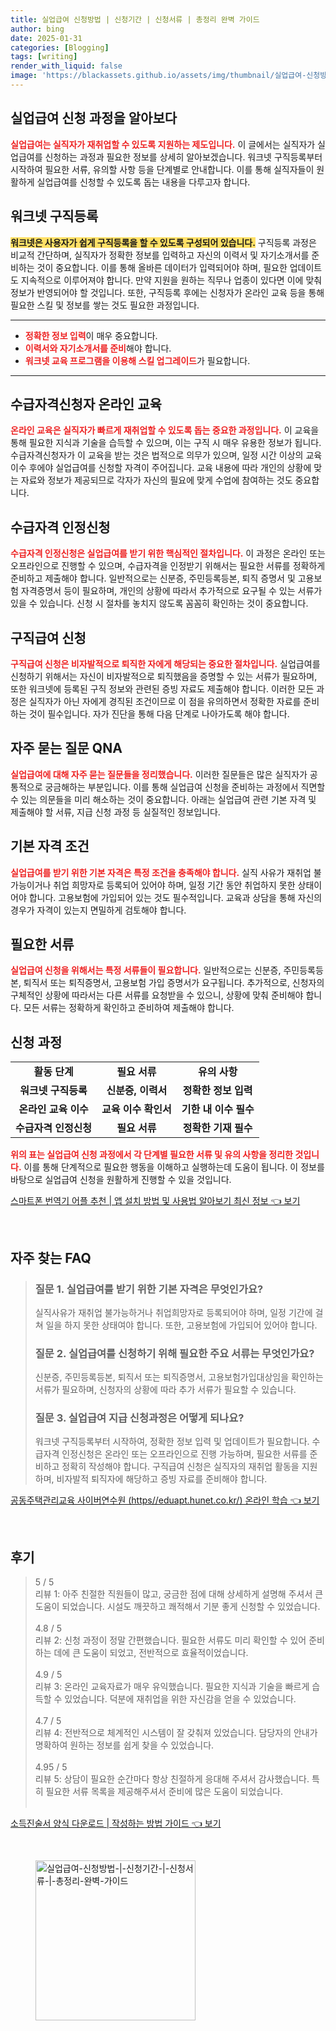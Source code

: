 ```yaml
---
title: 실업급여 신청방법 | 신청기간 | 신청서류 | 총정리 완벽 가이드
author: bing
date: 2025-01-31
categories: [Blogging]
tags: [writing]
render_with_liquid: false
image: 'https://blackassets.github.io/assets/img/thumbnail/실업급여-신청방법-|-신청기간-|-신청서류-|-총정리-완벽-가이드.webp'
---
```



<h2 id='실업급여_신청 과정을 알아보다'>실업급여 신청 과정을 알아보다</h2>

<p><b><span style="color: #ee2323;">실업급여는 실직자가 재취업할 수 있도록 지원하는 제도입니다.</span></b> 이 글에서는 실직자가 실업급여를 신청하는 과정과 필요한 정보를 상세히 알아보겠습니다. 워크넷 구직등록부터 시작하여 필요한 서류, 유의할 사항 등을 단계별로 안내합니다. 이를 통해 실직자들이 원활하게 실업급여를 신청할 수 있도록 돕는 내용을 다루고자 합니다.</p>

<h2 id='워크넷 구직등록'>워크넷 구직등록</h2>

<p><b><span style="background-color: #ffe066;">워크넷은 사용자가 쉽게 구직등록을 할 수 있도록 구성되어 있습니다.</span></b> 구직등록 과정은 비교적 간단하며, 실직자가 정확한 정보를 입력하고 자신의 이력서 및 자기소개서를 준비하는 것이 중요합니다. 이를 통해 올바른 데이터가 입력되어야 하며, 필요한 업데이트도 지속적으로 이루어져야 합니다. 만약 지원을 원하는 직무나 업종이 있다면 이에 맞춰 정보가 반영되어야 할 것입니다. 또한, 구직등록 후에는 신청자가 온라인 교육 등을 통해 필요한 스킬 및 정보를 쌓는 것도 필요한 과정입니다.</p>

<hr />

<ul>
    <li><b><span style="color: #ee2323;">정확한 정보 입력</span></b>이 매우 중요합니다.</li>
    <li><b><span style="color: #ee2323;">이력서와 자기소개서를 준비</span></b>해야 합니다.</li>
    <li><b><span style="color: #ee2323;">워크넷 교육 프로그램을 이용해 스킬 업그레이드</span></b>가 필요합니다.</li>
</ul>

<hr />

<h2 id='수급자격신청자 온라인 교육'>수급자격신청자 온라인 교육</h2>

<p><b><span style="color: #ee2323;">온라인 교육은 실직자가 빠르게 재취업할 수 있도록 돕는 중요한 과정입니다.</span></b> 이 교육을 통해 필요한 지식과 기술을 습득할 수 있으며, 이는 구직 시 매우 유용한 정보가 됩니다. 수급자격신청자가 이 교육을 받는 것은 법적으로 의무가 있으며, 일정 시간 이상의 교육 이수 후에야 실업급여를 신청할 자격이 주어집니다. 교육 내용에 따라 개인의 상황에 맞는 자료와 정보가 제공되므로 각자가 자신의 필요에 맞게 수업에 참여하는 것도 중요합니다.</p>

<h2 id='수급자격 인정신청'>수급자격 인정신청</h2>

<p><b><span style="color: #ee2323;">수급자격 인정신청은 실업급여를 받기 위한 핵심적인 절차입니다.</span></b> 이 과정은 온라인 또는 오프라인으로 진행할 수 있으며, 수급자격을 인정받기 위해서는 필요한 서류를 정확하게 준비하고 제출해야 합니다. 일반적으로는 신분증, 주민등록등본, 퇴직 증명서 및 고용보험 자격증명서 등이 필요하며, 개인의 상황에 따라서 추가적으로 요구될 수 있는 서류가 있을 수 있습니다. 신청 시 절차를 놓치지 않도록 꼼꼼히 확인하는 것이 중요합니다.</p>

<h2 id='구직급여 신청'>구직급여 신청</h2>

<p><b><span style="color: #ee2323;">구직급여 신청은 비자발적으로 퇴직한 자에게 해당되는 중요한 절차입니다.</span></b> 실업급여를 신청하기 위해서는 자신이 비자발적으로 퇴직했음을 증명할 수 있는 서류가 필요하며, 또한 워크넷에 등록된 구직 정보와 관련된 증빙 자료도 제출해야 합니다. 이러한 모든 과정은 실직자가 아닌 자에게 경직된 조건이므로 이 점을 유의하면서 정확한 자료를 준비하는 것이 필수입니다. 자가 진단을 통해 다음 단계로 나아가도록 해야 합니다.</p>

<h2 id='자주 묻는 질문 QNA'>자주 묻는 질문 QNA</h2>

<p><b><span style="color: #ee2323;">실업급여에 대해 자주 묻는 질문들을 정리했습니다.</span></b> 이러한 질문들은 많은 실직자가 공통적으로 궁금해하는 부분입니다. 이를 통해 실업급여 신청을 준비하는 과정에서 직면할 수 있는 의문들을 미리 해소하는 것이 중요합니다. 아래는 실업급여 관련 기본 자격 및 제출해야 할 서류, 지급 신청 과정 등 실질적인 정보입니다.</p>

<h2 id='기본 자격 조건'>기본 자격 조건</h2>

<p><b><span style="color: #ee2323;">실업급여를 받기 위한 기본 자격은 특정 조건을 충족해야 합니다.</span></b> 실직 사유가 재취업 불가능이거나 취업 희망자로 등록되어 있어야 하며, 일정 기간 동안 취업하지 못한 상태이어야 합니다. 고용보험에 가입되어 있는 것도 필수적입니다. 교육과 상담을 통해 자신의 경우가 자격이 있는지 면밀하게 검토해야 합니다.</p>

<h2 id='필요한 서류'>필요한 서류</h2>

<p><b><span style="color: #ee2323;">실업급여 신청을 위해서는 특정 서류들이 필요합니다.</span></b> 일반적으로는 신분증, 주민등록등본, 퇴직서 또는 퇴직증명서, 고용보험 가입 증명서가 요구됩니다. 추가적으로, 신청자의 구체적인 상황에 따라서는 다른 서류를 요청받을 수 있으니, 상황에 맞춰 준비해야 합니다. 모든 서류는 정확하게 확인하고 준비하여 제출해야 합니다.</p>

<h2 id='신청 과정'>신청 과정</h2>

<table>
    <tr>
        <td style="text-align: center; height: 17px;"><b>활동 단계</b></td>
        <td style="text-align: center; height: 17px;"><b>필요 서류</b></td>
        <td style="text-align: center; height: 17px;"><b>유의 사항</b></td>
    </tr>
    <tr>
        <td style="text-align: center; height: 17px;"><b>워크넷 구직등록</b></td>
        <td style="text-align: center; height: 17px;"><b>신분증, 이력서</b></td>
        <td style="text-align: center; height: 17px;"><b>정확한 정보 입력</b></td>
    </tr>
    <tr>
        <td style="text-align: center; height: 17px;"><b>온라인 교육 이수</b></td>
        <td style="text-align: center; height: 17px;"><b>교육 이수 확인서</b></td>
        <td style="text-align: center; height: 17px;"><b>기한 내 이수 필수</b></td>
    </tr>
    <tr>
        <td style="text-align: center; height: 17px;"><b>수급자격 인정신청</b></td>
        <td style="text-align: center; height: 17px;"><b>필요 서류</b></td>
        <td style="text-align: center; height: 17px;"><b>정확한 기재 필수</b></td>
    </tr>
</table>

<p><b><span style="color: #ee2323;">위의 표는 실업급여 신청 과정에서 각 단계별 필요한 서류 및 유의 사항을 정리한 것입니다.</span></b> 이를 통해 단계적으로 필요한 행동을 이해하고 실행하는데 도움이 됩니다. 이 정보를 바탕으로 실업급여 신청을 원활하게 진행할 수 있을 것입니다.</p>


<p><a class="click-button" title="스마트폰 번역기 어플 추천 | 앱 설치 방법 및 사용법 알아보기 최신 정보" href="https://blackassets.github.io/posts/%EC%8A%A4%EB%A7%88%ED%8A%B8%ED%8F%B0-%EB%B2%88%EC%97%AD%EA%B8%B0-%EC%96%B4%ED%94%8C-%EC%B6%94%EC%B2%9C-%EC%95%B1-%EC%84%A4%EC%B9%98-%EB%B0%A9%EB%B2%95-%EB%B0%8F-%EC%82%AC%EC%9A%A9%EB%B2%95-%EC%95%8C%EC%95%84%EB%B3%B4%EA%B8%B0-%EC%B5%9C%EC%8B%A0-%EC%A0%95%EB%B3%B4/" rel="dofollow">스마트폰 번역기 어플 추천 | 앱 설치 방법 및 사용법 알아보기 최신 정보 👈 보기</a></p><br>
<h2 id='자주_찾는_FAQ'>자주 찾는 FAQ</h2>
<div itemscope="" itemtype="https://schema.org/FAQPage"> 
<blockquote> 
<div itemscope="" itemprop="mainEntity" itemtype="https://schema.org/Question"> 
<h3 itemprop="name">질문 1. 실업급여를 받기 위한 기본 자격은 무엇인가요?</h3> 
<div itemscope="" itemprop="acceptedAnswer" itemtype="https://schema.org/Answer"> 
<span itemprop="text"> 
<p>실직사유가 재취업 불가능하거나 취업희망자로 등록되어야 하며, 일정 기간에 걸쳐 일을 하지 못한 상태여야 합니다. 또한, 고용보험에 가입되어 있어야 합니다.</p> 
</span> 
</div> 
</div> 

<div itemscope="" itemprop="mainEntity" itemtype="https://schema.org/Question"> 
<h3 itemprop="name">질문 2. 실업급여를 신청하기 위해 필요한 주요 서류는 무엇인가요?</h3> 
<div itemscope="" itemprop="acceptedAnswer" itemtype="https://schema.org/Answer"> 
<span itemprop="text"> 
<p>신분증, 주민등록등본, 퇴직서 또는 퇴직증명서, 고용보험가입대상임을 확인하는 서류가 필요하며, 신청자의 상황에 따라 추가 서류가 필요할 수 있습니다.</p> 
</span> 
</div> 
</div> 

<div itemscope="" itemprop="mainEntity" itemtype="https://schema.org/Question"> 
<h3 itemprop="name">질문 3. 실업급여 지급 신청과정은 어떻게 되나요?</h3> 
<div itemscope="" itemprop="acceptedAnswer" itemtype="https://schema.org/Answer"> 
<span itemprop="text"> 
<p>워크넷 구직등록부터 시작하여, 정확한 정보 입력 및 업데이트가 필요합니다. 수급자격 인정신청은 온라인 또는 오프라인으로 진행 가능하며, 필요한 서류를 준비하고 정확히 작성해야 합니다. 구직급여 신청은 실직자의 재취업 활동을 지원하며, 비자발적 퇴직자에 해당하고 증빙 자료를 준비해야 합니다.</p> 
</span> 
</div> 
</div> 
</blockquote> 
</div>
<p><a class="click-button" title="공동주택관리교육 사이버연수원 (https//eduapt.hunet.co.kr/) 온라인 학습" href="https://blackassets.github.io/posts/%EA%B3%B5%EB%8F%99%EC%A3%BC%ED%83%9D%EA%B4%80%EB%A6%AC%EA%B5%90%EC%9C%A1-%EC%82%AC%EC%9D%B4%EB%B2%84%EC%97%B0%EC%88%98%EC%9B%90-(httpseduapt.hunet.co.kr)-%EC%98%A8%EB%9D%BC%EC%9D%B8-%ED%95%99%EC%8A%B5/" rel="dofollow">공동주택관리교육 사이버연수원 (https//eduapt.hunet.co.kr/) 온라인 학습 👈 보기</a></p><br>
<h2 id='후기'>후기</h2>
<div itemscope itemtype="https://schema.org/Product">
  <blockquote>
  <div itemprop="review" itemscope itemtype="https://schema.org/Review">
      <div itemprop="reviewRating" itemscope itemtype="https://schema.org/Rating"> <span itemprop="ratingValue">5</span> / <span itemprop="bestRating">5</span> </div>
      <span itemprop="reviewBody">리뷰 1: 아주 친절한 직원들이 많고, 궁금한 점에 대해 상세하게 설명해 주셔서 큰 도움이 되었습니다. 시설도 깨끗하고 쾌적해서 기분 좋게 신청할 수 있었습니다.</span>
  </div>
  <br>
  <div itemprop="review" itemscope itemtype="https://schema.org/Review">
      <div itemprop="reviewRating" itemscope itemtype="https://schema.org/Rating"> <span itemprop="ratingValue">4.8</span> / <span itemprop="bestRating">5</span> </div>
      <span itemprop="reviewBody">리뷰 2: 신청 과정이 정말 간편했습니다. 필요한 서류도 미리 확인할 수 있어 준비하는 데에 큰 도움이 되었고, 전반적으로 효율적이었습니다.</span>
  </div>
  <br>
  <div itemprop="review" itemscope itemtype="https://schema.org/Review">
      <div itemprop="reviewRating" itemscope itemtype="https://schema.org/Rating"> <span itemprop="ratingValue">4.9</span> / <span itemprop="bestRating">5</span> </div>
      <span itemprop="reviewBody">리뷰 3: 온라인 교육자료가 매우 유익했습니다. 필요한 지식과 기술을 빠르게 습득할 수 있었습니다. 덕분에 재취업을 위한 자신감을 얻을 수 있었습니다.</span>
  </div>
  <br>
  <div itemprop="review" itemscope itemtype="https://schema.org/Review">
      <div itemprop="reviewRating" itemscope itemtype="https://schema.org/Rating"> <span itemprop="ratingValue">4.7</span> / <span itemprop="bestRating">5</span> </div>
      <span itemprop="reviewBody">리뷰 4: 전반적으로 체계적인 시스템이 잘 갖춰져 있었습니다. 담당자의 안내가 명확하여 원하는 정보를 쉽게 찾을 수 있었습니다.</span>
  </div>
  <br>
  <div itemprop="review" itemscope itemtype="https://schema.org/Review">
      <div itemprop="reviewRating" itemscope itemtype="https://schema.org/Rating"> <span itemprop="ratingValue">4.95</span> / <span itemprop="bestRating">5</span> </div>
      <span itemprop="reviewBody">리뷰 5: 상담이 필요한 순간마다 항상 친절하게 응대해 주셔서 감사했습니다. 특히 필요한 서류 목록을 제공해주셔서 준비에 많은 도움이 되었습니다.</span>
  </div>
  <br>
  </blockquote>
</div>
<p><a class="click-button" title="소득진술서 양식 다운로드 | 작성하는 방법 가이드" href="https://blackassets.github.io/posts/%EC%86%8C%EB%93%9D%EC%A7%84%EC%88%A0%EC%84%9C-%EC%96%91%EC%8B%9D-%EB%8B%A4%EC%9A%B4%EB%A1%9C%EB%93%9C-%EC%9E%91%EC%84%B1%ED%95%98%EB%8A%94-%EB%B0%A9%EB%B2%95-%EA%B0%80%EC%9D%B4%EB%93%9C/" rel="dofollow">소득진술서 양식 다운로드 | 작성하는 방법 가이드 👈 보기</a></p><br>
<figure class="image"><img src="https://blackassets.github.io/assets/img/thumbnail/실업급여-신청방법-|-신청기간-|-신청서류-|-총정리-완벽-가이드.webp" alt="실업급여-신청방법-|-신청기간-|-신청서류-|-총정리-완벽-가이드" width="256" height="256"></figure>